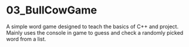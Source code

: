 # 03_BullCowGame
A simple word game designed to teach the basics of C++ and project.
Mainly uses the console in game to guess and check a randomly picked word from a list.
